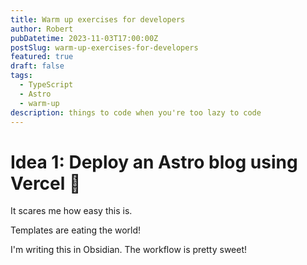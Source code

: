 ```yaml
---
title: Warm up exercises for developers
author: Robert
pubDatetime: 2023-11-03T17:00:00Z
postSlug: warm-up-exercises-for-developers
featured: true
draft: false
tags:
  - TypeScript
  - Astro
  - warm-up
description: things to code when you're too lazy to code
---
```


# Idea 1: Deploy an Astro blog using Vercel 👀

It scares me how easy this is.

Templates are eating the world!

I'm writing this in Obsidian. The workflow is pretty sweet!
